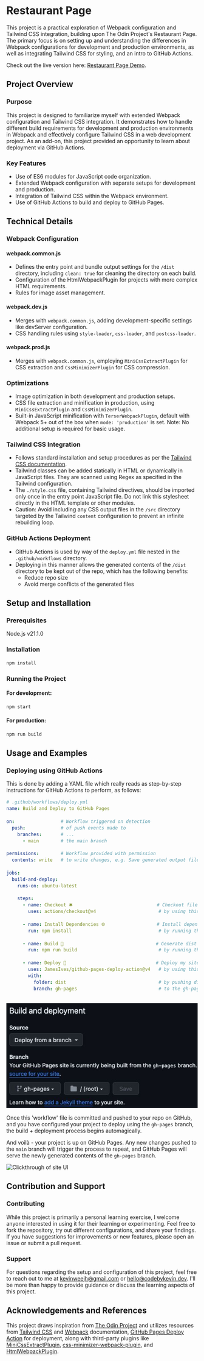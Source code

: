 # Restaurant Page

This project is a practical exploration of Webpack configuration and Tailwind CSS integration, building upon The Odin Project's Restaurant Page. The primary focus is on setting up and understanding the differences in Webpack configurations for development and production environments, as well as integrating Tailwind CSS for styling, and an intro to GitHub Actions. 

Check out the live version here: [Restaurant Page Demo](https://kevinweejh.github.io/restaurant/).


## Project Overview

### Purpose

This project is designed to familiarize myself with extended Webpack configuration and Tailwind CSS integration. It demonstrates how to handle different build requirements for development and production environments in Webpack and effectively configure Tailwind CSS in a web development project. As an add-on, this project provided an opportunity to learn about deployment via GitHub Actions.

### Key Features

- Use of ES6 modules for JavaScript code organization.
- Extended Webpack configuration with separate setups for development and production.
- Integration of Tailwind CSS within the Webpack environment.
- Use of GitHub Actions to build and deploy to GitHub Pages.

## Technical Details

### Webpack Configuration

#### webpack.common.js

- Defines the entry point and bundle output settings for the `/dist` directory, including `clean: true` for cleaning the directory on each build.
- Configuration of the HtmlWebpackPlugin for projects with more complex HTML requirements.
- Rules for image asset management.

#### webpack.dev.js

- Merges with `webpack.common.js`, adding development-specific settings like devServer configuration.
- CSS handling rules using `style-loader`, `css-loader`, and `postcss-loader`.

#### webpack.prod.js

- Merges with `webpack.common.js`, employing `MiniCssExtractPlugin` for CSS extraction and `CssMinimizerPlugin` for CSS compression.

### Optimizations

- Image optimization in both development and production setups.
- CSS file extraction and minification in production, using `MiniCssExtractPlugin` and `CssMinimizerPlugin`.
- Built-in JavaScript minification with `TerserWebpackPlugin`, default with Webpack 5+ out of the box when `mode: 'production'` is set. Note: No additional setup is required for basic usage.

### Tailwind CSS Integration

- Follows standard installation and setup procedures as per the [Tailwind CSS documentation](https://tailwindcss.com/docs/installation/using-postcss).
- Tailwind classes can be added statically in HTML or dynamically in JavaScript files. They are scanned using Regex as specified in the Tailwind configuration.
- The `./style.css` file, containing Tailwind directives, should be imported only once in the entry point JavaScript file. Do not link this stylesheet directly in the HTML template or other modules.
- Caution: Avoid including any CSS output files in the `/src` directory targeted by the Tailwind `content` configuration to prevent an infinite rebuilding loop.

### GitHub Actions Deployment

- GitHub Actions is used by way of the `deploy.yml` file nested in the `.github/workflows` directory. 
- Deploying in this manner allows the generated contents of the `/dist` directory to be kept out of the repo, which has the following benefits:
  - Reduce repo size
  - Avoid merge conflicts of the generated files

## Setup and Installation

### Prerequisites

Node.js v21.1.0

### Installation

```bash
npm install
```

### Running the Project

#### For development:

```bash
npm start
```

#### For production:

```bash
npm run build
```

## Usage and Examples

### Deploying using GitHub Actions

This is done by adding a YAML file which really reads as step-by-step instructions for GitHub Actions to perform, as follows: 
```yml
# .github/workflows/deploy.yml
name: Build and Deploy to GitHub Pages

on:                 # Workflow triggered on detection 
  push:             # of push events made to
    branches:       # ...     
      - main        # the main branch

permissions:        # Workflow provided with permission
  contents: write   # to write changes, e.g. Save generated output files

jobs:
  build-and-deploy:
    runs-on: ubuntu-latest

    steps:
      - name: Checkout 🛎️                               # Checkout files from repo
        uses: actions/checkout@v4                       # by using this GitHub Action

      - name: Install Dependencies 🌐                   # Install dependencies 
        run: npm install                                # by running this command

      - name: Build 🔧                                  # Generate dist directory content
        run: npm run build                              # by running this command

      - name: Deploy 🚀                                 # Deploy my site
        uses: JamesIves/github-pages-deploy-action@v4   # by using this GitHub Action
        with:     
          folder: dist                                  # by pushing dist directory content
          branch: gh-pages                              # to the gh-pages branch
          
```
![GitHub Pages deployment](src/githubDeploymentBranchScreenshot.png)

Once this 'workflow' file is committed and pushed to your repo on GitHub, and you have configured your project to deploy using the `gh-pages` branch, the build + deployment process begins automagically. 

And voilà - your project is up on GitHub Pages. Any new changes pushed to the `main` branch will trigger the process to repeat, and GitHub Pages will serve the newly generated contents of the `gh-pages` branch.

![Clickthrough of site UI](src/siteClickthrough.gif)

## Contribution and Support

### Contributing

While this project is primarily a personal learning exercise, I welcome anyone interested in using it for their learning or experimenting. Feel free to fork the repository, try out different configurations, and share your findings. If you have suggestions for improvements or new features, please open an issue or submit a pull request.

### Support

For questions regarding the setup and configuration of this project, feel free to reach out to me at [kevinweejh@gmail.com](mailto:kevinweejh@gmail.com) or [hello@codebykevin.dev](mailto:hello@codebykevin.dev). I'll be more than happy to provide guidance or discuss the learning aspects of this project.

## Acknowledgements and References

This project draws inspiration from [The Odin Project](https://www.theodinproject.com/lessons/node-path-javascript-restaurant-page) and utilizes resources from [Tailwind CSS](https://tailwindcss.com/docs/installation) and [Webpack](https://webpack.js.org/guides/) documentation, [GitHub Pages Deploy Action](https://github.com/JamesIves/github-pages-deploy-action) for deployment, along with third-party plugins like [MiniCssExtractPlugin](https://webpack.js.org/plugins/mini-css-extract-plugin/), [css-minimizer-webpack-plugin](https://webpack.js.org/plugins/css-minimizer-webpack-plugin/), and [HtmlWebpackPlugin](https://webpack.js.org/plugins/html-webpack-plugin/).